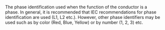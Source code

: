 The phase identification used when the function of the conductor is a phase. In general, it is recommended that IEC recommendations for phase identification are used (L1, L2 etc.). However, other phase identifiers may be used such as by color (Red, Blue, Yellow) or by number (1, 2, 3) etc.
